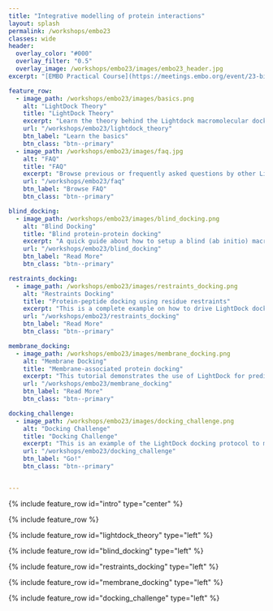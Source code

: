 ```yaml
---
title: "Integrative modelling of protein interactions"
layout: splash
permalink: /workshops/embo23
classes: wide
header:
  overlay_color: "#000"
  overlay_filter: "0.5"
  overlay_image: /workshops/embo23/images/embo23_header.jpg
excerpt: "[EMBO Practical Course](https://meetings.embo.org/event/23-biomolecular-interactions)"

feature_row:
  - image_path: /workshops/embo23/images/basics.png
    alt: "LightDock Theory"
    title: "LightDock Theory"
    excerpt: "Learn the theory behind the Lightdock macromolecular docking framework"
    url: "/workshops/embo23/lightdock_theory"
    btn_label: "Learn the basics"
    btn_class: "btn--primary"
  - image_path: /workshops/embo23/images/faq.jpg 
    alt: "FAQ"
    title: "FAQ"
    excerpt: "Browse previous or frequently asked questions by other LightDock users."
    url: "/workshops/embo23/faq"
    btn_label: "Browse FAQ"
    btn_class: "btn--primary"

blind_docking:
  - image_path: /workshops/embo23/images/blind_docking.png
    alt: "Blind Docking"
    title: "Blind protein-protein docking"
    excerpt: "A quick guide about how to setup a blind (ab initio) macromolecular docking simulation with LightDock."
    url: "/workshops/embo23/blind_docking"
    btn_label: "Read More"
    btn_class: "btn--primary"

restraints_docking:
  - image_path: /workshops/embo23/images/restraints_docking.png
    alt: "Restraints Docking"
    title: "Protein-peptide docking using residue restraints"
    excerpt: "This is a complete example on how to drive LightDock docking simulations using residue restraints."
    url: "/workshops/embo23/restraints_docking"
    btn_label: "Read More"
    btn_class: "btn--primary"

membrane_docking:
  - image_path: /workshops/embo23/images/membrane_docking.png
    alt: "Membrane Docking"
    title: "Membrane-associated protein docking"
    excerpt: "This tutorial demonstrates the use of LightDock for predicting the structure of a membrane receptor–soluble protein complex."
    url: "/workshops/embo23/membrane_docking"
    btn_label: "Read More"
    btn_class: "btn--primary"

docking_challenge:
  - image_path: /workshops/embo23/images/docking_challenge.png
    alt: "Docking Challenge"
    title: "Docking Challenge"
    excerpt: "This is an example of the LightDock docking protocol to model the 1A1T protein-RNA complex with flexibility through ANM model."
    url: "/workshops/embo23/docking_challenge"
    btn_label: "Go!"
    btn_class: "btn--primary"


---
```


{% include feature_row id="intro" type="center" %}

{% include feature_row %}

{% include feature_row id="lightdock_theory" type="left" %}

{% include feature_row id="blind_docking" type="left" %}

{% include feature_row id="restraints_docking" type="left" %}

{% include feature_row id="membrane_docking" type="left" %}

{% include feature_row id="docking_challenge" type="left" %}
